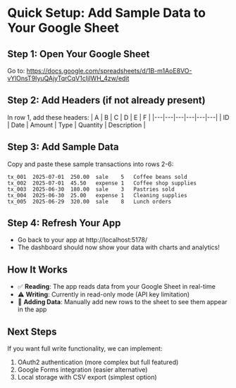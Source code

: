 # Quick Setup: Add Sample Data to Your Google Sheet

## Step 1: Open Your Google Sheet
Go to: https://docs.google.com/spreadsheets/d/1B-m1AoE8VO-vYlOnsT9IyuQAjyTqrCqV1cIjIWH_4zw/edit

## Step 2: Add Headers (if not already present)
In row 1, add these headers:
| A | B | C | D | E | F |
|---|---|---|---|---|---|
| ID | Date | Amount | Type | Quantity | Description |

## Step 3: Add Sample Data
Copy and paste these sample transactions into rows 2-6:

```
tx_001	2025-07-01	250.00	sale	5	Coffee beans sold
tx_002	2025-07-01	45.50	expense	1	Coffee shop supplies
tx_003	2025-06-30	180.00	sale	3	Pastries sold
tx_004	2025-06-30	25.00	expense	1	Cleaning supplies
tx_005	2025-06-29	320.00	sale	8	Lunch orders
```

## Step 4: Refresh Your App
- Go back to your app at http://localhost:5178/
- The dashboard should now show your data with charts and analytics!

## How It Works
- ✅ **Reading**: The app reads data from your Google Sheet in real-time
- ⚠️ **Writing**: Currently in read-only mode (API key limitation)
- 📝 **Adding Data**: Manually add new rows to the sheet to see them appear in the app

## Next Steps
If you want full write functionality, we can implement:
1. OAuth2 authentication (more complex but full featured)
2. Google Forms integration (easier alternative)
3. Local storage with CSV export (simplest option)
